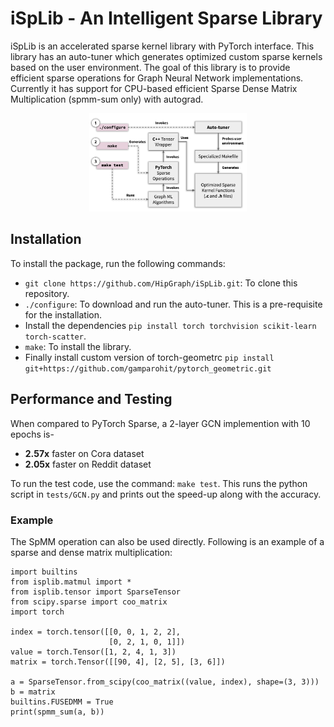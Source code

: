 # iSpLib - An Intelligent Sparse Library


iSpLib is an accelerated sparse kernel library with PyTorch interface. This library has an auto-tuner which generates optimized custom sparse kernels based on the user environment. The goal of this library is to provide efficient sparse operations for Graph Neural Network implementations. Currently it has support for CPU-based efficient Sparse Dense Matrix Multiplication (spmm-sum only) with autograd.

<p align="center"><img src="fusedmm-workflow.png" alt="iSpLib Workflow" width="50%"/></p>

## Installation

To install the package, run the following commands:

- `git clone https://github.com/HipGraph/iSpLib.git`: To clone this repository.
- `./configure`: To download and run the auto-tuner. This is a pre-requisite for the installation.
- Install the dependencies `pip install torch torchvision scikit-learn torch-scatter`.
- `make`: To install the library.
- Finally install custom version of torch-geometrc `pip install git+https://github.com/gamparohit/pytorch_geometric.git`

## Performance and Testing

When compared to PyTorch Sparse, a 2-layer GCN implemention with 10 epochs is-

- **2.57x** faster on Cora dataset
- **2.05x** faster on Reddit dataset

To run the test code, use the command: `make test`. This runs the python script in `tests/GCN.py` and prints out the speed-up along with the accuracy.

### Example 

The SpMM operation can also be used directly. Following is an example of a sparse and dense matrix multiplication:

```
import builtins
from isplib.matmul import *
from isplib.tensor import SparseTensor
from scipy.sparse import coo_matrix
import torch 

index = torch.tensor([[0, 0, 1, 2, 2],
                      [0, 2, 1, 0, 1]])
value = torch.Tensor([1, 2, 4, 1, 3])
matrix = torch.Tensor([[90, 4], [2, 5], [3, 6]])

a = SparseTensor.from_scipy(coo_matrix((value, index), shape=(3, 3)))
b = matrix
builtins.FUSEDMM = True
print(spmm_sum(a, b))
```
